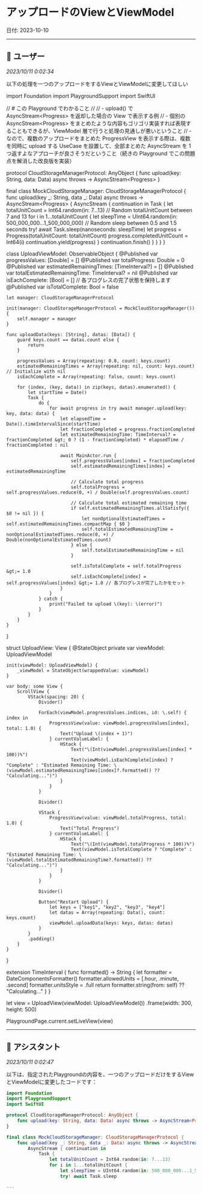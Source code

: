# アップロードのViewとViewModel

日付: 2023-10-10

---

## 👤 ユーザー
*2023/10/11 0:02:34*

以下の処理を一つのアップロードをするViewとViewModelに変更してほしい

import Foundation
import PlaygroundSupport
import SwiftUI

// # この Playground でわかること
//
// - upload() で AsyncStream&lt;Progress&gt; を返却した場合の View で表示する例
// - 個別の AsyncStream&lt;Progress&gt; をまとめたような内容もゴリゴリ実装すれば表現することもできるが、ViewModel 層で行うと処理の見通しが悪いということ
// - なので、複数のアップロードをまとめた ProgressView を表示する際は、複数を同時に upload する UseCase を設置して、全部まとめた AsyncStream を 1つ返すよなアプローチが良さそうだということ（続きの Playground でこの問題点を解消した改良版を実装）

protocol CloudStorageManagerProtocol: AnyObject {
    func upload(key: String, data: Data) async throws -&gt; AsyncStream&lt;Progress&gt;
}

final class MockCloudStorageManager: CloudStorageManagerProtocol {
    func upload(key _: String, data _: Data) async throws -&gt; AsyncStream&lt;Progress&gt; {
        AsyncStream { continuation in
            Task {
                let totalUnitCount = Int64.random(in: 7...13) // Random totalUnitCount between 7 and 13
                for i in 1...totalUnitCount {
                    let sleepTime = UInt64.random(in: 500_000_000...1_500_000_000) // Random sleep between 0.5 and 1.5 seconds
                    try! await Task.sleep(nanoseconds: sleepTime)
                    let progress = Progress(totalUnitCount: totalUnitCount)
                    progress.completedUnitCount = Int64(i)
                    continuation.yield(progress)
                }
                continuation.finish()
            }
        }
    }
}

class UploadViewModel: ObservableObject {
    @Published var progressValues: [Double] = []
    @Published var totalProgress: Double = 0
    @Published var estimatedRemainingTimes: [TimeInterval?] = []
    @Published var totalEstimatedRemainingTime: TimeInterval? = nil
    @Published var isEachComplete: [Bool] = [] // 各プログレスの完了状態を保持します
    @Published var isTotalComplete: Bool = false

    let manager: CloudStorageManagerProtocol

    init(manager: CloudStorageManagerProtocol = MockCloudStorageManager()) {
        self.manager = manager
    }

    func uploadData(keys: [String], datas: [Data]) {
        guard keys.count == datas.count else {
            return
        }

        progressValues = Array(repeating: 0.0, count: keys.count)
        estimatedRemainingTimes = Array(repeating: nil, count: keys.count) // Initialize with nil
        isEachComplete = Array(repeating: false, count: keys.count)

        for (index, (key, data)) in zip(keys, datas).enumerated() {
            let startTime = Date()
            Task {
                do {
                    for await progress in try await manager.upload(key: key, data: data) {
                        let elapsedTime = Date().timeIntervalSince(startTime)
                        let fractionCompleted = progress.fractionCompleted
                        let estimatedRemainingTime: TimeInterval? = fractionCompleted &gt; 0 ? (1 - fractionCompleted) * elapsedTime / fractionCompleted : nil

                        await MainActor.run {
                            self.progressValues[index] = fractionCompleted
                            self.estimatedRemainingTimes[index] = estimatedRemainingTime

                            // Calculate total progress
                            self.totalProgress = self.progressValues.reduce(0, +) / Double(self.progressValues.count)

                            // Calculate total estimated remaining time
                            if self.estimatedRemainingTimes.allSatisfy({ $0 != nil }) {
                                let nonOptionalEstimatedTimes = self.estimatedRemainingTimes.compactMap { $0 }
                                self.totalEstimatedRemainingTime = nonOptionalEstimatedTimes.reduce(0, +) / Double(nonOptionalEstimatedTimes.count)
                            } else {
                                self.totalEstimatedRemainingTime = nil
                            }

                            self.isTotalComplete = self.totalProgress &gt;= 1.0
                            self.isEachComplete[index] = self.progressValues[index] &gt;= 1.0 // 各プログレスが完了したかをセット
                        }
                    }
                } catch {
                    print("Failed to upload \(key): \(error)")
                }
            }
        }
    }
}

struct UploadView: View {
    @StateObject private var viewModel: UploadViewModel

    init(viewModel: UploadViewModel) {
        _viewModel = StateObject(wrappedValue: viewModel)
    }

    var body: some View {
        ScrollView {
            VStack(spacing: 20) {
                Divider()

                ForEach(viewModel.progressValues.indices, id: \.self) { index in
                    ProgressView(value: viewModel.progressValues[index], total: 1.0) {
                        Text("Upload \(index + 1)")
                    } currentValueLabel: {
                        HStack {
                            Text("\(Int(viewModel.progressValues[index] * 100))%")
                            Text(viewModel.isEachComplete[index] ? "Complete" : "Estimated Remaining Time: \(viewModel.estimatedRemainingTimes[index]?.formatted() ?? "Calculating...")")
                        }
                    }
                }

                Divider()

                VStack {
                    ProgressView(value: viewModel.totalProgress, total: 1.0) {
                        Text("Total Progress")
                    } currentValueLabel: {
                        HStack {
                            Text("\(Int(viewModel.totalProgress * 100))%")
                            Text(viewModel.isTotalComplete ? "Complete" : "Estimated Remaining Time: \(viewModel.totalEstimatedRemainingTime?.formatted() ?? "Calculating...")")
                        }
                    }
                }

                Divider()

                Button("Restart Upload") {
                    let keys = ["key1", "key2", "key3", "key4"]
                    let datas = Array(repeating: Data(), count: keys.count)
                    viewModel.uploadData(keys: keys, datas: datas)
                }
            }
            .padding()
        }
    }
}

extension TimeInterval {
    func formatted() -&gt; String {
        let formatter = DateComponentsFormatter()
        formatter.allowedUnits = [.hour, .minute, .second]
        formatter.unitsStyle = .full
        return formatter.string(from: self) ?? "Calculating..."
    }
}

let view = UploadView(viewModel: UploadViewModel())
    .frame(width: 300, height: 500)

PlaygroundPage.current.setLiveView(view)

---

## 🤖 アシスタント
*2023/10/11 0:02:47*

以下は、指定されたPlaygroundの内容を、一つのアップロードだけをするViewとViewModelに変更したコードです：

```swift
import Foundation
import PlaygroundSupport
import SwiftUI

protocol CloudStorageManagerProtocol: AnyObject {
    func upload(key: String, data: Data) async throws -> AsyncStream<Progress>
}

final class MockCloudStorageManager: CloudStorageManagerProtocol {
    func upload(key _: String, data _: Data) async throws -> AsyncStream<Progress> {
        AsyncStream { continuation in
            Task {
                let totalUnitCount = Int64.random(in: 7...13)
                for i in 1...totalUnitCount {
                    let sleepTime = UInt64.random(in: 500_000_000...1_500_000_000)
                    try! await Task.sleep

---
